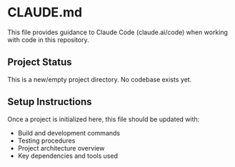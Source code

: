 # CLAUDE.md

This file provides guidance to Claude Code (claude.ai/code) when working with code in this repository.

## Project Status

This is a new/empty project directory. No codebase exists yet.

## Setup Instructions

Once a project is initialized here, this file should be updated with:
- Build and development commands
- Testing procedures
- Project architecture overview
- Key dependencies and tools used